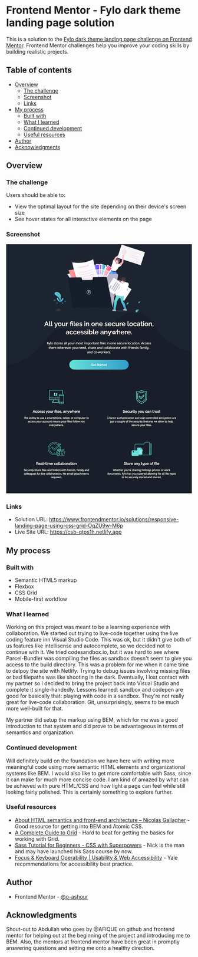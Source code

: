 # Frontend Mentor - Fylo dark theme landing page solution

This is a solution to the [Fylo dark theme landing page challenge on Frontend Mentor](https://www.frontendmentor.io/challenges/fylo-dark-theme-landing-page-5ca5f2d21e82137ec91a50fd). Frontend Mentor challenges help you improve your coding skills by building realistic projects. 

## Table of contents

- [Overview](#overview)
  - [The challenge](#the-challenge)
  - [Screenshot](#screenshot)
  - [Links](#links)
- [My process](#my-process)
  - [Built with](#built-with)
  - [What I learned](#what-i-learned)
  - [Continued development](#continued-development)
  - [Useful resources](#useful-resources)
- [Author](#author)
- [Acknowledgments](#acknowledgments)

## Overview

### The challenge

Users should be able to:

- View the optimal layout for the site depending on their device's screen size
- See hover states for all interactive elements on the page

### Screenshot

![](./screenshot.png)

### Links

- Solution URL: https://www.frontendmentor.io/solutions/responsive-landing-page-using-css-grid-OqZU9w-M6p
- Live Site URL: https://csb-qtps1h.netlify.app

## My process

### Built with

- Semantic HTML5 markup
- Flexbox
- CSS Grid
- Mobile-first workflow

### What I learned

Working on this project was meant to be a learning experience with collaboration. We started out trying to live-code together using the live coding feature inn Visual Studio Code. This was ok, but it didn't give both of us features like intellisense and autocomplete, so we decided not to continue with it. We tried codesandbox.io, but it was hard to see where Parcel-Bundler was compiling the files as sandbox doesn't seem to give you access to the build directory. This was a problem for me when it came time to delpoy the site with Netlify. Trying to debug issues involving missing files or bad filepaths was like shooting in the dark. Eventually, I lost contact with my partner so I decided to bring the project back into Visual Studio and complete it single-handedly. Lessons learned: sandbox and codepen are good for basically that: playing with code in a sandbox. They're not really great for live-code collaboration. Git, unsurprisingly, seems to be much more well-built for that.

My partner did setup the markup using BEM, which for me was a good introduction to that system and did prove to be advantageous in terms of semantics and organization.

### Continued development

Will definitely build on the foundation we have here with writing more meaningful code using more semantic HTML elements and organizational systems like BEM. I would also like to get more comfortable with Sass, since it can make for much more concise code. I am kind of amazed by what can be achieved with pure HTML/CSS and how light a page can feel while still looking fairly polished. This is certainly something to explore further.


### Useful resources

- [About HTML semantics and front-end architecture – Nicolas Gallagher](https://nicolasgallagher.com/about-html-semantics-front-end-architecture/) - Good resource for getting into BEM and Atomic CSS.
- [A Complete Guide to Grid](https://css-tricks.com/snippets/css/complete-guide-grid/) - Hard to beat for getting the basics for working with Grid.
- [Sass Tutorial for Beginners - CSS with Superpowers](https://www.youtube.com/watch?v=_a5j7KoflTs) - Nick is the man and may have launched his Sass course by now.
- [Focus & Keyboard Operability | Usability & Web Accessibility](https://usability.yale.edu/web-accessibility/articles/focus-keyboard-operability) - Yale recommendations for accessibility best practice.

## Author

- Frontend Mentor - [@o-ashour](https://www.frontendmentor.io/profile/o-ashour)

## Acknowledgments

Shout-out to Abdullah who goes by @AFIQUE on github and frontend mentor for helping out at the beginning of the project and introducing me to BEM. Also, the mentors at frontend mentor have been great in promptly answering questions and setting me onto a healthy direction.
